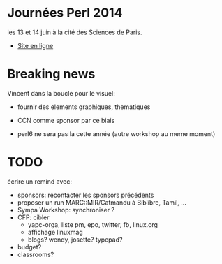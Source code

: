 # Journées Perl 2014

les 13 et 14 juin à la cité des Sciences de Paris.

* [Site en ligne](http://test.mongueurs.net/fpw2014)

# Breaking news 

Vincent dans la boucle pour le visuel: 

* fournir des elements graphiques, thematiques
* CCN comme sponsor par ce biais

* perl6 ne sera pas la cette année (autre workshop au meme moment)

# TODO 

écrire un remind avec:

* sponsors: recontacter les sponsors précédents 
* proposer un run MARC::MIR/Catmandu à Biblibre, Tamil, ...
* Sympa Workshop: synchroniser ? 
* CFP: cibler
  * yapc-orga, liste pm, epo, twitter, fb, linux.org 
  * affichage linuxmag
  * blogs? wendy, josette? typepad?  
* budget? 
* classrooms? 
